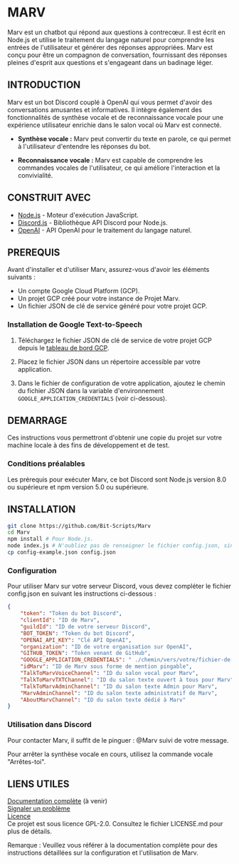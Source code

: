 # MARV

Marv est un chatbot qui répond aux questions à contrecœur. Il est écrit en Node.js et utilise le traitement du langage naturel pour comprendre les entrées de l'utilisateur et générer des réponses appropriées. Marv est conçu pour être un compagnon de conversation, fournissant des réponses pleines d'esprit aux questions et s'engageant dans un badinage léger.

## INTRODUCTION

Marv est un bot Discord couplé à OpenAI qui vous permet d'avoir des conversations amusantes et informatives. Il intègre également des fonctionnalités de synthèse vocale et de reconnaissance vocale pour une expérience utilisateur enrichie dans le salon vocal où Marv est connecté.

- **Synthèse vocale :** Marv peut convertir du texte en parole, ce qui permet à l'utilisateur d'entendre les réponses du bot.

- **Reconnaissance vocale :** Marv est capable de comprendre les commandes vocales de l'utilisateur, ce qui améliore l'interaction et la convivialité.

## CONSTRUIT AVEC

* [Node.js](https://nodejs.org/en/) - Moteur d'exécution JavaScript.
* [Discord.js](https://discord.js.org/#/) - Bibliothèque API Discord pour Node.js.
* [OpenAI](https://openai.com/) - API OpenAI pour le traitement du langage naturel.

## PREREQUIS

Avant d'installer et d'utiliser Marv, assurez-vous d'avoir les éléments suivants :

- Un compte Google Cloud Platform (GCP).
- Un projet GCP créé pour votre instance de Projet Marv.
- Un fichier JSON de clé de service généré pour votre projet GCP.

### Installation de Google Text-to-Speech

1. Téléchargez le fichier JSON de clé de service de votre projet GCP depuis le [tableau de bord GCP](https://console.cloud.google.com/iam-admin/serviceaccounts).

2. Placez le fichier JSON dans un répertoire accessible par votre application.

3. Dans le fichier de configuration de votre application, ajoutez le chemin du fichier JSON dans la variable d'environnement `GOOGLE_APPLICATION_CREDENTIALS` (voir ci-dessous).

## DEMARRAGE  

Ces instructions vous permettront d'obtenir une copie du projet sur votre machine locale à des fins de développement et de test.

### Conditions préalables  

Les prérequis pour exécuter Marv, ce bot Discord sont Node.js version 8.0 ou supérieure et npm version 5.0 ou supérieure.

## INSTALLATION

```bash 
git clone https://github.com/Bit-Scripts/Marv 
cd Marv 
npm install # Pour Node.js. 
node index.js # N'oubliez pas de renseigner le fichier config.json, sinon Marv ne se lancera pas correctement.
cp config-example.json config.json
```

### Configuration  
   
Pour utiliser Marv sur votre serveur Discord, vous devez compléter le fichier config.json en suivant les instructions ci-dessous :

```json
{
    "token": "Token du bot Discord",
    "clientId": "ID de Marv",
    "guildId": "ID de votre serveur Discord",
    "BOT_TOKEN": "Token du bot Discord",
    "OPENAI_API_KEY": "Clé API OpenAI",
    "organization": "ID de votre organisation sur OpenAI",
    "GITHUB_TOKEN": "Token venant de GitHub",
    "GOOGLE_APPLICATION_CREDENTIALS": " ./chemin/vers/votre/fichier-de-cle.json",
    "idMarv": "ID de Marv sous forme de mention pingable",
    "TalkToMarvVoiceChannel": "ID du salon vocal pour Marv",
    "TalkToMarvTXTChannel": "ID du salon texte ouvert à tous pour Marv",
    "TalkToMarvAdminChannel": "ID du salon texte Admin pour Marv",
    "MarvAdminChannel": "ID du salon texte administratif de Marv",
    "AboutMarvChannel": "ID du salon texte dédié à Marv"
}
```  
  
### Utilisation dans Discord

Pour contacter Marv, il suffit de le pinguer : @Marv suivi de votre message.

Pour arrêter la synthèse vocale en cours, utilisez la commande vocale "Arrêtes-toi".
  
## LIENS UTILES  
  
[Documentation complète](https://bit-scripts.github.io/) (à venir)  
[Signaler un problème](https://github.com/Bit-Scripts/Marv/issues)  
[Licence](./LICENSE.md)  
Ce projet est sous licence GPL-2.0. Consultez le fichier LICENSE.md pour plus de détails.  
  
Remarque : Veuillez vous référer à la documentation complète pour des instructions détaillées sur la configuration et l'utilisation de Marv.  